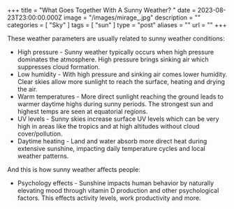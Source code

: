 +++
title = "What Goes Together With A Sunny Weather? "
date = 2023-08-23T23:00:00.000Z
image = "/images/mirage_.jpg"
description = ""
categories = [ "Sky" ]
tags = [ "sun" ]
type = "post"
aliases = ""
url = ""
+++

These weather parameters are usually related to sunny weather conditions:

* High pressure - Sunny weather typically occurs when high pressure dominates the atmosphere. High pressure brings sinking air which suppresses cloud formation.
* Low humidity - With high pressure and sinking air comes lower humidity. Clear skies allow more sunlight to reach the surface, heating and drying the air.
* Warm temperatures - More direct sunlight reaching the ground leads to warmer daytime highs during sunny periods. The strongest sun and highest temps are seen at equatorial regions.
* UV levels - Sunny skies increase surface UV levels which can be very high in areas like the tropics and at high altitudes without cloud cover/pollution.
* Daytime heating - Land and water absorb more direct heat during extensive sunshine, impacting daily temperature cycles and local weather patterns.

And this is how sunny weather affects people:

* Psychology effects - Sunshine impacts human behavior by naturally elevating mood through vitamin D production and other psychological factors. This effects activity levels, work productivity and more.
